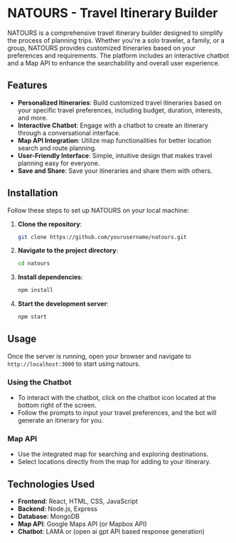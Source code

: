 # NATOURS - Travel Itinerary Builder

NATOURS is a comprehensive travel itinerary builder designed to simplify the process of planning trips. Whether you're a solo traveler, a family, or a group, NATOURS provides customized itineraries based on your preferences and requirements. The platform includes an interactive chatbot and a Map API to enhance the searchability and overall user experience.

## Features

- **Personalized Itineraries**: Build customized travel itineraries based on your specific travel preferences, including budget, duration, interests, and more.
- **Interactive Chatbot**: Engage with a chatbot to create an itinerary through a conversational interface.
- **Map API Integration**: Utilize map functionalities for better location search and route planning.
- **User-Friendly Interface**: Simple, intuitive design that makes travel planning easy for everyone.
- **Save and Share**: Save your itineraries and share them with others.

## Installation

Follow these steps to set up NATOURS on your local machine:

1. **Clone the repository**:
    ```bash
    git clone https://github.com/yourusername/natours.git
    ```
2. **Navigate to the project directory**:
    ```bash
    cd natours
    ```
3. **Install dependencies**:
    ```bash
    npm install
    ```
4. **Start the development server**:
    ```bash
    npm start
    ```

## Usage

Once the server is running, open your browser and navigate to `http://localhost:3000` to start using natours.

### Using the Chatbot

- To interact with the chatbot, click on the chatbot icon located at the bottom right of the screen.
- Follow the prompts to input your travel preferences, and the bot will generate an itinerary for you.

### Map API

- Use the integrated map for searching and exploring destinations.
- Select locations directly from the map for adding to your itinerary.

## Technologies Used

- **Frontend**: React, HTML, CSS, JavaScript
- **Backend**: Node.js, Express
- **Database**: MongoDB
- **Map API**: Google Maps API (or Mapbox API)
- **Chatbot**: LAMA or (open ai gpt API based response generation)



